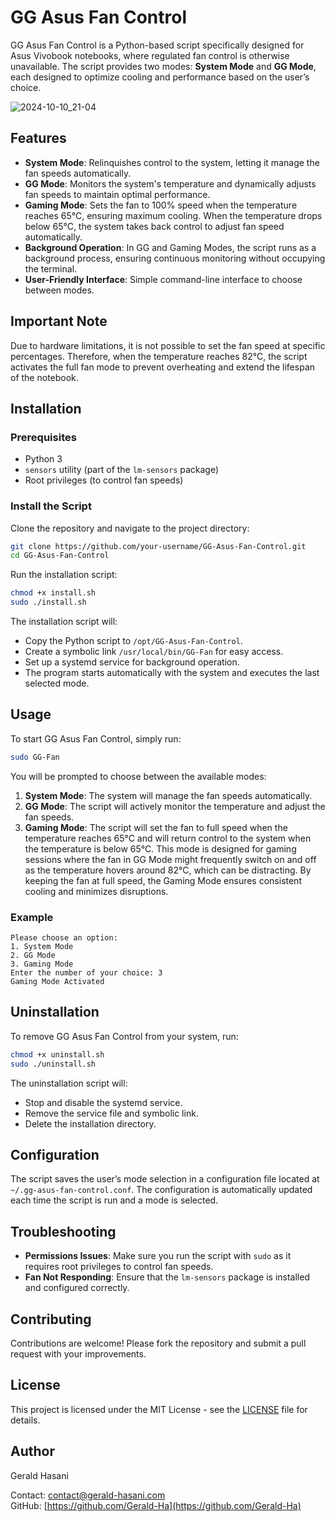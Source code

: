 
# GG Asus Fan Control

GG Asus Fan Control is a Python-based script specifically designed for Asus Vivobook notebooks, where regulated fan control is otherwise unavailable. The script provides two modes: **System Mode** and **GG Mode**, each designed to optimize cooling and performance based on the user’s choice.

![2024-10-10_21-04](https://github.com/user-attachments/assets/91bc89b9-0057-44e9-b211-aa5a07b15724)





## Features

- **System Mode**: Relinquishes control to the system, letting it manage the fan speeds automatically.
- **GG Mode**: Monitors the system's temperature and dynamically adjusts fan speeds to maintain optimal performance.
- **Gaming Mode**: Sets the fan to 100% speed when the temperature reaches 65°C, ensuring maximum cooling. When the temperature drops below 
  65°C, the system takes back control to adjust fan speed automatically.
- **Background Operation**: In GG and Gaming Modes, the script runs as a background process, ensuring continuous monitoring without occupying 
  the terminal.
- **User-Friendly Interface**: Simple command-line interface to choose between modes.


## Important Note

Due to hardware limitations, it is not possible to set the fan speed at specific percentages. Therefore, when the temperature reaches 82°C, the script activates the full fan mode to prevent overheating and extend the lifespan of the notebook.

## Installation

### Prerequisites

- Python 3
- `sensors` utility (part of the `lm-sensors` package)
- Root privileges (to control fan speeds)

### Install the Script

Clone the repository and navigate to the project directory:

```bash
git clone https://github.com/your-username/GG-Asus-Fan-Control.git
cd GG-Asus-Fan-Control
```

Run the installation script:

```bash
chmod +x install.sh
sudo ./install.sh
```

The installation script will:
- Copy the Python script to `/opt/GG-Asus-Fan-Control`.
- Create a symbolic link `/usr/local/bin/GG-Fan` for easy access.
- Set up a systemd service for background operation.
- The program starts automatically with the system and executes the last selected mode.

## Usage

To start GG Asus Fan Control, simply run:

```bash
sudo GG-Fan
```

You will be prompted to choose between the available modes:

1. **System Mode**: The system will manage the fan speeds automatically.
2. **GG Mode**: The script will actively monitor the temperature and adjust the fan speeds.
3. **Gaming Mode**: The script will set the fan to full speed when the temperature reaches 65°C and will return control to the system when the temperature is below 65°C. This mode is designed for gaming sessions where the fan in GG Mode might frequently switch on and off as the temperature hovers around 82°C, which can be distracting. By keeping the fan at full speed, the Gaming Mode ensures consistent cooling and minimizes disruptions.

### Example

```
Please choose an option:
1. System Mode
2. GG Mode
3. Gaming Mode
Enter the number of your choice: 3
Gaming Mode Activated
```

## Uninstallation

To remove GG Asus Fan Control from your system, run:

```bash
chmod +x uninstall.sh
sudo ./uninstall.sh
```

The uninstallation script will:
- Stop and disable the systemd service.
- Remove the service file and symbolic link.
- Delete the installation directory.

## Configuration

The script saves the user’s mode selection in a configuration file located at `~/.gg-asus-fan-control.conf`. The configuration is automatically updated each time the script is run and a mode is selected.

## Troubleshooting

- **Permissions Issues**: Make sure you run the script with `sudo` as it requires root privileges to control fan speeds.
- **Fan Not Responding**: Ensure that the `lm-sensors` package is installed and configured correctly.

## Contributing

Contributions are welcome! Please fork the repository and submit a pull request with your improvements.

## License

This project is licensed under the MIT License - see the [LICENSE](LICENSE) file for details.

## Author

Gerald Hasani

Contact: [contact@gerald-hasani.com](mailto:contact@gerald-hasani.com)  
GitHub: [https://github.com/Gerald-Ha](https://github.com/Gerald-Ha)
